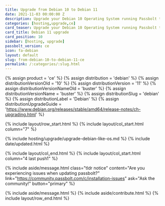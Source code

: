 ```yaml
---
title: Upgrade from Debian 10 to Debian 11
date: 2021-11-03 00:00:00 Z
description: Upgrade your Debian 10 Operating System running Passbolt to Debian 11
categories: [hosting,upgrade,ce]
card_teaser: Upgrade your Debian 10 Operating System running Passbolt to Debian 11
card_title: Debian 11 upgrade
card_position: 10
sidebar: [hosting, upgrade]
passbolt_version: ce
icon: fa-debian
layout: default
slug: from-debian-10-to-debian-11-ce
permalink: /:categories/:slug.html
---
```


{% assign product = 'ce' %}
{% assign distribution = 'debian' %}
{% assign distributionVersionOld = '10' %}
{% assign distributionVersion = '11' %}
{% assign distributionVersionNameOld = 'buster' %}
{% assign distributionVersionName = 'buster' %}
{% assign distributionSlug = 'debian' %}
{% assign distributionLabel = 'Debian' %}
{% assign distributionUpgradeGuide = 'https://www.debian.org/releases/stable/amd64/release-notes/ch-upgrading.html' %}

{% include layout/row_start.html %}
{% include layout/col_start.html column="7" %}

{% include hosting/upgrade/upgrade-debian-like-os.md %}
{% include date/updated.html %}

{% include layout/col_end.html %}
{% include layout/col_start.html column="4 last push1" %}

{% include aside/message.html
    class="tldr notice"
    content="Are you experiencing issues when updating passbolt?"
    link="https://community.passbolt.com/c/installation-issues"
    ask="Ask the community!"
    button="primary"
%}

{% include aside/message.html %}
{% include aside/contribute.html %}
{% include layout/row_end.html %}
